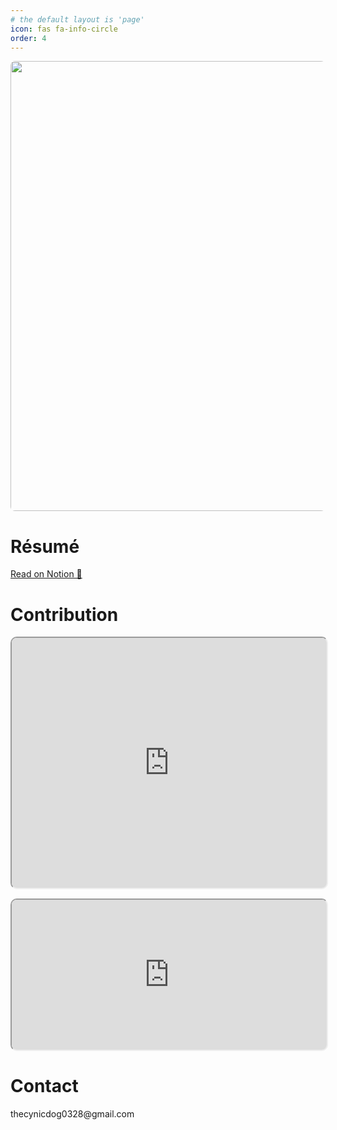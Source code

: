 ```yaml
---
# the default layout is 'page'
icon: fas fa-info-circle
order: 4
---
```


<img style="width:720px; border-radius: 7px;" src="https://github.com/user-attachments/assets/3af955a7-457c-455d-aeac-41af00ce6f81"/>

<h1>Résumé</h1>
<a href="https://destiny-haddock-3af.notion.site/About-Me-b6db4a52f3fb49e39468f24e17ae5845?pvs=4">Read on Notion 👀</a>

<h1>Contribution</h1>

<iframe width="100%" height="400" src="https://cynicdog.github.io/commits-spread/#/network" style="border-radius: 10px;"></iframe>
<iframe width="100%" height="240" src="https://cynicdog.github.io/commits-spread/" style="margin-top: 15px; border-radius: 10px;"></iframe>

<h1 id="1dfd2a8e-6261-424a-bc18-f0f2b3adb167" class="">Contact</h1>
thecynicdog0328@gmail.com
